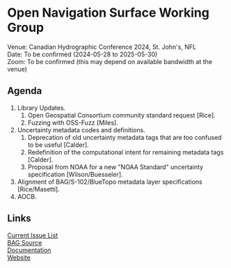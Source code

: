 # Open Navigation Surface Working Group

Venue: Canadian Hydrographic Conference 2024, St. John's, NFL  
Date: To be confirmed (2024-05-28 to 2025-05-30)  
Zoom: To be confirmed (this may depend on available bandwidth at the venue)

## Agenda

1. Library Updates.
    1. Open Geospatial Consortium community standard request [Rice].
    2. Fuzzing with OSS-Fuzz [Miles].
2. Uncertainty metadata codes and definitions.
    1. Deprecation of old uncertainty metadata tags that are too confused to be useful [Calder].
    2. Redefinition of the computational intent for remaining metadata tags [Calder].
    3. Proposal from NOAA for a new "NOAA Standard" uncertainty specification [Wilson/Buesseler].
3. Alignment of BAG/S-102/BlueTopo metadata layer specifications [Rice/Masetti].
4. AOCB.

## Links

[Current Issue List](https://github.com/OpenNavigationSurface/WorkingGroup/issues)  
[BAG Source](https://github.com/OpenNavigationSurface/BAG)  
[Documentation](https://bag.readthedocs.io/en/stable/index.html)  
[Website](https://www.opennavsurf.org)  
